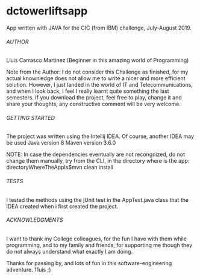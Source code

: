 # dctowerliftsapp

App written with JAVA for the CIC (from IBM) challenge, July-August 2019.

###### AUTHOR
Lluis Carrasco Martinez (Beginner in this amazing world of Programming)

Note from the Author:
I do not consider this Challenge as finished, for my actual knownledge does not allow me to write a nicer and more efficient
solution. However, I just landed in the world of IT and Telecommunications, and when I look back, I feel I really learnt
quite something the last semesters.
If you download the project, feel free to play, change it and share your thoughts, any constructive comment will be 
very welcome.


###### GETTING STARTED
The project was written using the Intellij IDEA. Of course, another IDEA may be used
Java version 8
Maven version 3.6.0

NOTE:
In case the dependencies eventually are not recongnized, do not change them manually, try from the CLI, in the directory
where is the app: directoryWhereTheAppIs$mvn clean install

###### TESTS
I tested the methods using the jUnit test in the AppTest.java class that the IDEA created when i first created the project.

###### ACKNOWLEDGMENTS 
I want to thank my College colleagues, for the fun I have with them while programming, and to my family and friends, for
supporting me though they do not always understand what exactly I am doing.


Thanks for passing by, and lots of fun in this software-engineering adventure.
11uis ;)

